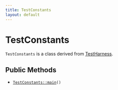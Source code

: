 ```yaml
---
title: TestConstants
layout: default
---
```


# TestConstants

<code>TestConstants</code> is a class derived from <a href="TestHarness">TestHarness</a>.

## Public Methods

* <code><a href="TestConstants%3A%3Amain">TestConstants::main</a>()</code>

